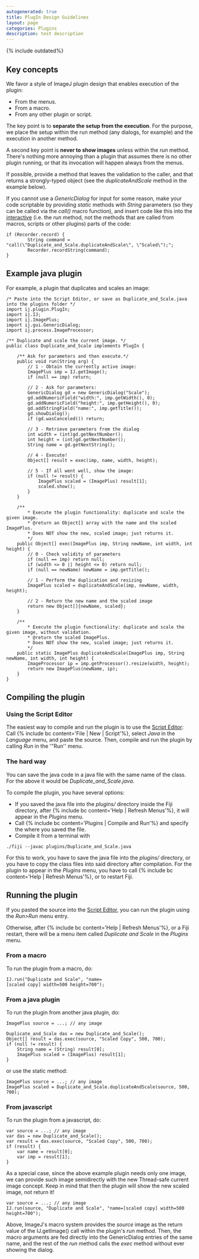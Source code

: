 ```yaml
---
autogenerated: true
title: PlugIn Design Guidelines
layout: page
categories: Plugins
description: test description
---
```



{% include outdated%}


Key concepts
------------

We favor a style of ImageJ plugin design that enables execution of the plugin:

-   From the menus.
-   From a macro.
-   From any other plugin or script.

The key point is to <b>separate the setup from the execution</b>. For the purpose, we place the setup within the run method (any dialogs, for example) and the execution in another method.

A second key point is <b>never to show images</b> unless within the *run* method. There's nothing more annoying than a plugin that assumes there is no other plugin running, or that its invocation will happen always from the menus.

If possible, provide a method that leaves the validation to the caller, and that returns a strongly-typed object (see the *duplicateAndScale* method in the example below).

If you cannot use a *GenericDialog* for input for some reason, make your code scriptable by providing *static* methods with *String* parameters (so they can be called via the *call()* macro function), and insert code like this into the <u>interactive</u> (i.e. the *run* method, not the methods that are called from macros, scripts or other plugins) parts of the code:

    if (Recorder.record) {
            String command = "call(\"Duplicate_and_Scale.duplicateAndScale\", \"Scaled\");";
            Recorder.recordString(command);
    }

Example java plugin
-------------------

For example, a plugin that duplicates and scales an image:

    /* Paste into the Script Editor, or save as Duplicate_and_Scale.java into the plugins folder */
    import ij.plugin.PlugIn;
    import ij.IJ;
    import ij.ImagePlus;
    import ij.gui.GenericDialog;
    import ij.process.ImageProcessor;

    /** Duplicate and scale the current image. */
    public class Duplicate_and_Scale implements PlugIn {

        /** Ask for parameters and then execute.*/
        public void run(String arg) {
            // 1 - Obtain the currently active image:
            ImagePlus imp = IJ.getImage();
            if (null == imp) return;

            // 2 - Ask for parameters:
            GenericDialog gd = new GenericDialog("Scale");
            gd.addNumericField("width:", imp.getWidth(), 0);
            gd.addNumericField("height:", imp.getHeight(), 0);
            gd.addStringField("name:", imp.getTitle());
            gd.showDialog();
            if (gd.wasCanceled()) return;

            // 3 - Retrieve parameters from the dialog
            int width = (int)gd.getNextNumber();
            int height = (int)gd.getNextNumber();
            String name = gd.getNextString();

            // 4 - Execute!
            Object[] result = exec(imp, name, width, height);

            // 5 - If all went well, show the image:
            if (null != result) {
                ImagePlus scaled = (ImagePlus) result[1];
                scaled.show();
            }
        }

        /**
            * Execute the plugin functionality: duplicate and scale the given image.
            * @return an Object[] array with the name and the scaled ImagePlus.
            * Does NOT show the new, scaled image; just returns it.
            */
        public Object[] exec(ImagePlus imp, String newName, int width, int height) {
            // 0 - Check validity of parameters
            if (null == imp) return null;
            if (width <= 0 || height <= 0) return null;
            if (null == newName) newName = imp.getTitle();

            // 1 - Perform the duplication and resizing
            ImagePlus scaled = duplicateAndScale(imp, newName, width, height);

            // 2 - Return the new name and the scaled image
            return new Object[]{newName, scaled};
        }

        /**
            * Execute the plugin functionality: duplicate and scale the given image, without validation.
            * @return the scaled ImagePlus.
            * Does NOT show the new, scaled image; just returns it.
            */
        public static ImagePlus duplicateAndScale(ImagePlus imp, String newName, int width, int height) {
            ImageProcessor ip = imp.getProcessor().resize(width, height);
            return new ImagePlus(newName, ip);
        }
    }

Compiling the plugin
--------------------

### Using the Script Editor

The easiest way to compile and run the plugin is to use the [Script Editor](Script_Editor): Call {% include bc content='File | New | Script'%}, select *Java* in the *Language* menu, and paste the source. Then, compile and run the plugin by calling *Run* in the '"Run'' menu.

### The hard way

You can save the java code in a java file with the same name of the class. For the above it would be *Duplicate\_and\_Scale.java*.

To compile the plugin, you have several options:

-   If you saved the java file into the *plugins/* directory inside the Fiji directory, after {% include bc content='Help | Refresh Menus'%}, it will appear in the *Plugins* menu.
-   Call {% include bc content='Plugins | Compile and Run'%} and specify the where you saved the file.
-   Compile it from a terminal with

<!-- -->

    ./fiji --javac plugins/Duplicate_and_Scale.java

For this to work, you have to save the java file into the *plugins/* directory, or you have to copy the class files into said directory after compilation. For the plugin to appear in the *Plugins* menu, you have to call {% include bc content='Help | Refresh Menus'%}, or to restart Fiji.

Running the plugin
------------------

If you pasted the source into the [Script Editor](Script_Editor), you can run the plugin using the *Run&gt;Run* menu entry.

Otherwise, after {% include bc content='Help | Refresh Menus'%}, or a Fiji restart, there will be a menu item called *Duplicate and Scale* in the *Plugins* menu.

### From a macro

To run the plugin from a macro, do:

`IJ.run("Duplicate and Scale", "name=[scaled copy] width=500 height=700");`

### From a java plugin

To run the plugin from another java plugin, do:

    ImagePlus source = ...; // any image

    Duplicate_and_Scale das = new Duplicate_and_Scale();
    Object[] result = das.exec(source, "Scaled Copy", 500, 700);
    if (null != result) {
        String name = (String) result[0];
        ImagePlus scaled = (ImagePlus) result[1];
    }

or use the static method:

    ImagePlus source = ...; // any image
    ImagePlus scaled = Duplicate_and_Scale.duplicateAndScale(source, 500, 700);

### From javascript

To run the plugin from a javascript, do:

    var source = ...; // any image
    var das = new Duplicate_and_Scale();
    var result = das.exec(source, "Scaled Copy", 500, 700);
    if (result) {
        var name = result[0];
        var imp = result[1];
    }

As a special case, since the above example plugin needs only one image, we can provide such image semidirectly with the new Thread-safe current image concept. Keep in mind that then the plugin will show the new scaled image, not return it!

    var source = ...; // any image
    IJ.run(source, "Duplicate and Scale", "name=[scaled copy] width=500 height=700");

Above, ImageJ's macro system provides the <i>source</i> image as the return value of the IJ.getImage() call within the plugin's <i>run</i> method. Then, the macro arguments are fed directly into the GenericDialog entries of the same name, and the rest of the *run* method calls the *exec* method without ever showing the dialog.

  
